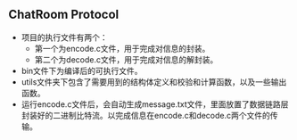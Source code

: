 ## ChatRoom Protocol

- 项目的执行文件有两个：
  - 第一个为encode.c文件，用于完成对信息的封装。
  - 第二个为decode.c文件，用于完成对信息的解封装。
- bin文件下为编译后的可执行文件。
- utils文件夹下包含了需要用到的结构体定义和校验和计算函数，以及一些输出函数。
- 运行encode.c文件后，会自动生成message.txt文件，里面放置了数据链路层封装好的二进制比特流。以完成信息在encode.c和decode.c两个文件的传输。